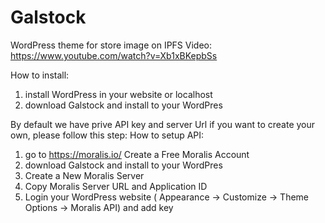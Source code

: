 # Galstock
WordPress theme for store image on IPFS
Video: https://www.youtube.com/watch?v=Xb1xBKepbSs

How to install:
1. install WordPress in your website or localhost
2. download Galstock and install to your WordPres 

By default we have prive API key and server Url if you want to create your own, please follow this step:
How to setup API:
1. go to https://moralis.io/ Create a Free Moralis Account
2. download Galstock and install to your WordPres
3. Create a New Moralis Server
4. Copy Moralis Server URL and Application ID
5. Login your WordPress website ( Appearance -> Customize -> Theme Options -> Moralis API) and add key






